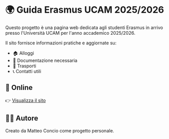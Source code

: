 # 🌍 Guida Erasmus UCAM 2025/2026

Questo progetto è una pagina web dedicata agli studenti Erasmus in arrivo presso l'Università UCAM per l'anno accademico 2025/2026.

Il sito fornisce informazioni pratiche e aggiornate su:
- 🏠 Alloggi
- 📄 Documentazione necessaria
- 🚃 Trasporti
- 📞 Contatti utili

## 🔗 Online

👉 [Visualizza il sito](https://matteoconcio.github.io/ErasmusWiki/)

## 👨‍💻 Autore

Creato da Matteo Concio come progetto personale.

